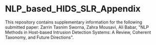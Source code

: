 # NLP_based_HIDS_SLR_Appendix
This repository contains supplementary information for the following submitted paper: Zarrin Tasnim Sworna, Zahra Mousavi, Ali Babar, "NLP Methods in Host-based Intrusion Detection Systems: A Review, Coherent
Taxonomy, and Future Directions".
